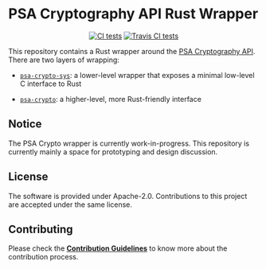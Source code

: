 <!--
  -- Copyright 2020 Contributors to the Parsec project. 
  -- SPDX-License-Identifier: Apache-2.0
--->
# PSA Cryptography API Rust Wrapper

<p align="center">
  <a href="https://github.com/parallaxsecond/rust-psa-crypto/actions?query=workflow%3A%22Continuous+Integration%22"><img src="https://github.com/parallaxsecond/rust-psa-crypto/workflows/Continuous%20Integration/badge.svg" alt="CI tests"/></a>
  <a href="https://travis-ci.com/parallaxsecond/rust-psa-crypto"><img src="https://travis-ci.com/parallaxsecond/rust-psa-crypto.svg?branch=master" alt="Travis CI tests"/></a>
</p>

This repository contains a Rust wrapper around the [PSA Cryptography API](https://developer.arm.com/architectures/security-architectures/platform-security-architecture/documentation). There are two layers of wrapping:

* [`psa-crypto-sys`](psa-crypto-sys): a lower-level wrapper that exposes a minimal low-level C interface to Rust

* [`psa-crypto`](psa-crypto): a higher-level, more Rust-friendly interface

## Notice

The PSA Crypto wrapper is currently work-in-progress. This repository is currently mainly a space for prototyping and design discussion.

## License

The software is provided under Apache-2.0. Contributions to this project are accepted under the same license.

## Contributing

Please check the [**Contribution Guidelines**](https://parallaxsecond.github.io/parsec-book/contributing.html)
to know more about the contribution process.
